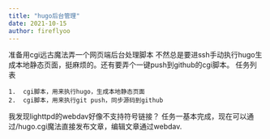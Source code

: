 ```yaml
---
title: "hugo后台管理"
date: 2021-10-15
author: fireflyoo
---
```

准备用cgi远古魔法弄一个网页端后台处理脚本
不然总是要进ssh手动执行hugo生成本地静态页面，挺麻烦的。还有要弄个一键push到github的cgi脚本。
任务列表

    1.  cgi脚本，用来执行hugo，生成本地静态页面
    2.  cgi脚本，用来执行git push，同步源码到github
我发现lighttpd的webdav好像不支持符号链接？
任务一基本完成，现在可以通过/hugo.cgi魔法直接发布文章，编辑文章通过webdav.